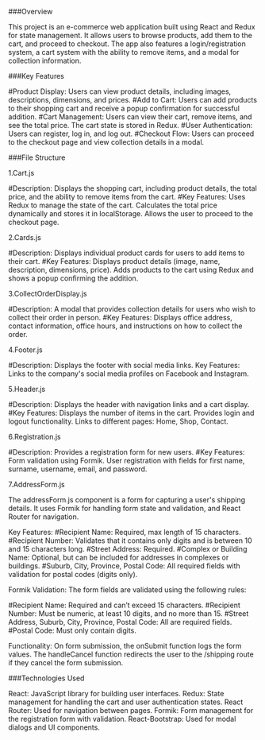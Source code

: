 ###Overview

This project is an e-commerce web application built using React and Redux for state management. It allows users to browse products, add them to the cart, and proceed to checkout. The app also features a login/registration system, a cart system with the ability to remove items, and a modal for collection information.

###Key Features

#Product Display: Users can view product details, including images, descriptions, dimensions, and prices.
#Add to Cart: Users can add products to their shopping cart and receive a popup confirmation for successful addition.
#Cart Management: Users can view their cart, remove items, and see the total price. The cart state is stored in Redux.
#User Authentication: Users can register, log in, and log out.
#Checkout Flow: Users can proceed to the checkout page and view collection details in a modal.

###File Structure

1.Cart.js

#Description: Displays the shopping cart, including product details, the total price, and the ability to remove items from the cart.
#Key Features:
Uses Redux to manage the state of the cart.
Calculates the total price dynamically and stores it in localStorage.
Allows the user to proceed to the checkout page.

2.Cards.js

#Description: Displays individual product cards for users to add items to their cart.
#Key Features:
Displays product details (image, name, description, dimensions, price).
Adds products to the cart using Redux and shows a popup confirming the addition.

3.CollectOrderDisplay.js

#Description: A modal that provides collection details for users who wish to collect their order in person.
#Key Features:
Displays office address, contact information, office hours, and instructions on how to collect the order.

4.Footer.js

#Description: Displays the footer with social media links.
Key Features:
Links to the company's social media profiles on Facebook and Instagram.

5.Header.js

#Description: Displays the header with navigation links and a cart display.
#Key Features:
Displays the number of items in the cart.
Provides login and logout functionality.
Links to different pages: Home, Shop, Contact.

6.Registration.js

#Description: Provides a registration form for new users.
#Key Features:
Form validation using Formik.
User registration with fields for first name, surname, username, email, and password.

7.AddressForm.js

The addressForm.js component is a form for capturing a user's shipping details. It uses Formik for handling form state and validation, and React Router for navigation.

Key Features:
#Recipient Name: Required, max length of 15 characters.
#Recipient Number: Validates that it contains only digits and is between 10 and 15 characters long.
#Street Address: Required.
#Complex or Building Name: Optional, but can be included for addresses in complexes or buildings.
#Suburb, City, Province, Postal Code: All required fields with validation for postal codes (digits only).

Formik Validation:
The form fields are validated using the following rules:

#Recipient Name: Required and can’t exceed 15 characters.
#Recipient Number: Must be numeric, at least 10 digits, and no more than 15.
#Street Address, Suburb, City, Province, Postal Code: All are required fields.
#Postal Code: Must only contain digits.

Functionality:
On form submission, the onSubmit function logs the form values.
The handleCancel function redirects the user to the /shipping route if they cancel the form submission.


###Technologies Used

React: JavaScript library for building user interfaces.
Redux: State management for handling the cart and user authentication states.
React Router: Used for navigation between pages.
Formik: Form management for the registration form with validation.
React-Bootstrap: Used for modal dialogs and UI components.